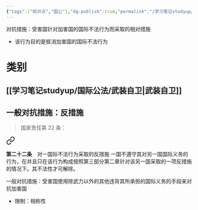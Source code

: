 ```yaml
---
{"tags":["知识点","国公"],"dg-publish":true,"permalink":"/学习笔记studyup/国际公法/对抗措施/","dgPassFrontmatter":true,"created":"2024-11-08T12:57:57.959+08:00","updated":"2024-11-08T13:07:08.994+08:00"}
---
```


对抗措施：受害国针对加害国的国际不法行为而采取的相对措施
- 该行为目的是抵消加害国的国际不法行为
# 类别
## [[学习笔记studyup/国际公法/武装自卫\|武装自卫]]
## 一般对抗措施：反措施
>国家责任第 22 条：
<div class="transclusion internal-embed is-loaded"><a class="markdown-embed-link" href="//treaty//#t22" aria-label="Open link"><svg xmlns="http://www.w3.org/2000/svg" width="24" height="24" viewBox="0 0 24 24" fill="none" stroke="currentColor" stroke-width="2" stroke-linecap="round" stroke-linejoin="round" class="svg-icon lucide-link"><path d="M10 13a5 5 0 0 0 7.54.54l3-3a5 5 0 0 0-7.07-7.07l-1.72 1.71"></path><path d="M14 11a5 5 0 0 0-7.54-.54l-3 3a5 5 0 0 0 7.07 7.07l1.71-1.71"></path></svg></a><div class="markdown-embed">



**第二十二条**　对一国际不法行为采取的反措施
一国不遵守其对另一国国际义务的行为，在并且只在该行为构成按照第三部分第二章针对该另一国采取的一项反措施的情况下。其不法性才可解除。 

</div></div>


一般对抗措施：受害国使用除武力以外的其他违背其所承担的国际义务的手段来对抗加害国
- 限制：相称性